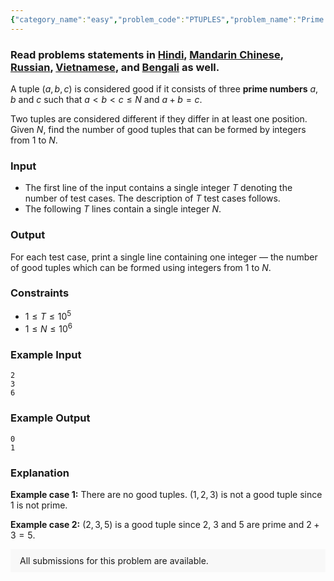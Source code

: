 ```yaml
---
{"category_name":"easy","problem_code":"PTUPLES","problem_name":"Prime Tuples","problemComponents":{"constraints":"","constraintsState":false,"subtasks":"","subtasksState":false,"inputFormat":"","inputFormatState":false,"outputFormat":"","outputFormatState":false,"sampleTestCases":{"0":{"id":1,"input":"2\r\n3\r\n6","output":"0\r\n1","explanation":"**Example case 1:** There are no good tuples. $(1, 2, 3)$ is not a good tuple since $1$ is not prime.\r\n\r\n**Example case 2:** $(2, 3, 5)$ is a good tuple since $2$, $3$ and $5$ are prime and $2 + 3 = 5$.","isDeleted":false}}},"video_editorial_url":"https://youtu.be/qpC2KAFCGmY","languages_supported":{"0":"CPP14","1":"C","2":"JAVA","3":"PYTH 3.6","4":"CPP17","5":"PYTH","6":"PYP3","7":"CS2","8":"ADA","9":"PYPY","10":"TEXT","11":"PAS fpc","12":"NODEJS","13":"RUBY","14":"PHP","15":"GO","16":"HASK","17":"TCL","18":"PERL","19":"SCALA","20":"LUA","21":"kotlin","22":"BASH","23":"JS","24":"LISP sbcl","25":"rust","26":"PAS gpc","27":"BF","28":"CLOJ","29":"R","30":"D","31":"CAML","32":"FORT","33":"ASM","34":"swift","35":"FS","36":"WSPC","37":"LISP clisp","38":"SQL","39":"SCM guile","40":"PERL6","41":"ERL","42":"CLPS","43":"ICK","44":"NICE","45":"PRLG","46":"ICON","47":"COB","48":"SCM chicken","49":"PIKE","50":"SCM qobi","51":"ST","52":"SQLQ","53":"NEM"},"max_timelimit":1,"source_sizelimit":50000,"problem_author":"daanish_adm","problem_tester":"","date_added":"14-01-2021","tags":{"0":"cook","1":"cook126","2":"daanish_adm","3":"simple"},"problem_difficulty_level":"Simple","best_tag":"","editorial_url":"https://discuss.codechef.com/problems/PTUPLES","time":{"view_start_date":1104528600,"submit_start_date":1104528600,"visible_start_date":1104528600,"end_date":1735669800},"is_direct_submittable":false,"problemDiscussURL":"https://discuss.codechef.com/search?q=PTUPLES","is_proctored":false,"visitedContests":{},"layout":"problem"}
---
```

### Read problems statements in [Hindi](https://www.codechef.com/download/translated/COOK126/hindi/PTUPLES.pdf), [Mandarin Chinese](https://www.codechef.com/download/translated/COOK126/mandarin/PTUPLES.pdf), [Russian](https://www.codechef.com/download/translated/COOK126/russian/PTUPLES.pdf), [Vietnamese](https://www.codechef.com/download/translated/COOK126/vietnamese/PTUPLES.pdf), and [Bengali](https://www.codechef.com/download/translated/COOK126/bengali/PTUPLES.pdf) as well.

A tuple $(a, b, c)$ is considered good if it consists of three **prime numbers** $a$, $b$ and $c$ such that $a \lt b \lt c \leq N$ and $a + b = c$.

Two tuples are considered different if they differ in at least one position. Given $N$, find the number of good tuples that can be formed by integers from $1$ to $N$.

### Input
- The first line of the input contains a single integer $T$ denoting the number of test cases. The description of $T$ test cases follows.
- The following $T$ lines contain a single integer $N$.

### Output
For each test case, print a single line containing one integer — the number of good tuples which can be formed using integers from $1$ to $N$.

### Constraints
- $1 \le T \le 10^5$
- $1 \le N \le 10^6$

### Example Input
```
2
3
6
```

### Example Output
```
0
1
```

### Explanation
**Example case 1:** There are no good tuples. $(1, 2, 3)$ is not a good tuple since $1$ is not prime.

**Example case 2:** $(2, 3, 5)$ is a good tuple since $2$, $3$ and $5$ are prime and $2 + 3 = 5$.

<aside style='background: #f8f8f8;padding: 10px 15px;'><div>All submissions for this problem are available.</div></aside>